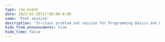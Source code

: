 ```yaml
---
type: raw_event
date: 2023-01-26T17:00:00-8:00
name: 'Pset session'
description: 'In-class problem set session for Programming Basics and Linear Algebra I.'
hide_from_announcments: true
hide_time: false
---
```

